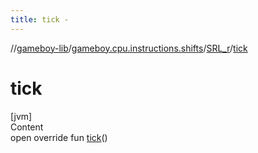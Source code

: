 ```yaml
---
title: tick -
---
```

//[gameboy-lib](../../index.md)/[gameboy.cpu.instructions.shifts](../index.md)/[SRL_r](index.md)/[tick](tick.md)



# tick  
[jvm]  
Content  
open override fun [tick](tick.md)()  



